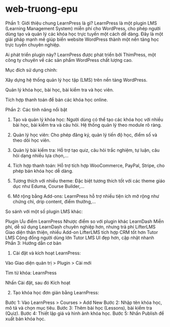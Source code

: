 # web-truong-epu
Phần 1: Giới thiệu chung
LearnPress là gì?
LearnPress là một plugin LMS (Learning Management System) miễn phí cho WordPress, cho phép người dùng tạo và quản lý các khóa học trực tuyến một cách dễ dàng. Đây là một giải pháp mạnh mẽ giúp biến website WordPress thành một nền tảng học trực tuyến chuyên nghiệp.

Ai phát triển plugin này?
LearnPress được phát triển bởi ThimPress, một công ty chuyên về các sản phẩm WordPress chất lượng cao.

Mục đích sử dụng chính:

Xây dựng hệ thống quản lý học tập (LMS) trên nền tảng WordPress.

Quản lý khóa học, bài học, bài kiểm tra và học viên.

Tích hợp thanh toán để bán các khóa học online.

Phần 2: Các tính năng nổi bật
1. Tạo và quản lý khóa học:
Người dùng có thể tạo các khóa học với nhiều bài học, bài kiểm tra và câu hỏi. Hệ thống quản lý theo module rõ ràng.

2. Quản lý học viên:
Cho phép đăng ký, quản lý tiến độ học, điểm số và theo dõi học viên.

3. Quản lý bài kiểm tra:
Hỗ trợ tạo quiz, câu hỏi trắc nghiệm, tự luận, câu hỏi dạng nhiều lựa chọn,…

4. Tích hợp thanh toán:
Hỗ trợ tích hợp WooCommerce, PayPal, Stripe, cho phép bán khóa học dễ dàng.

5. Tương thích với nhiều theme:
Đặc biệt tương thích tốt với các theme giáo dục như Eduma, Course Builder,…

6. Mở rộng bằng Add-ons:
LearnPress hỗ trợ nhiều tiện ích mở rộng như chứng chỉ, drip content, điểm thưởng,…

So sánh với một số plugin LMS khác:

Plugin	Ưu điểm LearnPress	Nhược điểm so với plugin khác
LearnDash	Miễn phí, dễ sử dụng	LearnDash chuyên nghiệp hơn, nhưng trả phí
LifterLMS	Giao diện thân thiện, nhiều Add-on	LifterLMS tích hợp CRM tốt hơn
Tutor LMS	Cộng đồng người dùng lớn	Tutor LMS UI đẹp hơn, cập nhật nhanh
Phần 3: Hướng dẫn cơ bản
1. Cài đặt và kích hoạt LearnPress:

Vào Giao diện quản trị > Plugin > Cài mới

Tìm từ khóa: LearnPress

Nhấn Cài đặt, sau đó Kích hoạt

2. Tạo khóa học đơn giản bằng LearnPress:

Bước 1: Vào LearnPress > Courses > Add New
Bước 2: Nhập tên khóa học, mô tả và chọn mục tiêu.
Bước 3: Thêm bài học (Lessons), bài kiểm tra (Quiz).
Bước 4: Thiết lập giá và hình ảnh khóa học.
Bước 5: Nhấn Publish để xuất bản khóa học.
